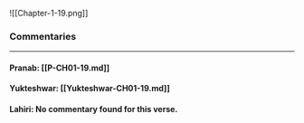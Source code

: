 ![[Chapter-1-19.png]]

### Commentaries

---

#### Pranab: [[P-CH01-19.md]]

#### Yukteshwar: [[Yukteshwar-CH01-19.md]]

#### Lahiri: No commentary found for this verse.
